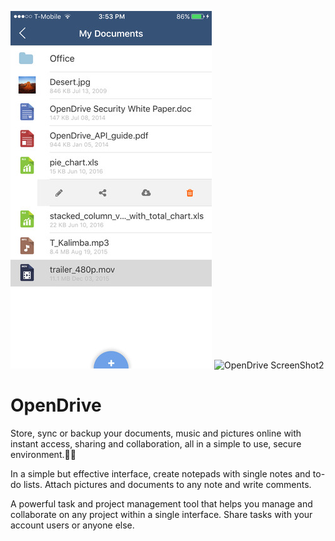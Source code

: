 ![OpenDrive ScreenShot1](1.jpeg)
![OpenDrive ScreenShot2](3.jpeg)

# OpenDrive

Store, sync or backup your documents, music and pictures online with instant access, sharing and collaboration, all in a simple to use, secure environment.

In a simple but effective interface, create notepads with single notes and to-do lists. Attach pictures and documents to any note and write comments.

A powerful task and project management tool that helps you manage and collaborate on any project within a single interface. Share tasks with your account users or anyone else.